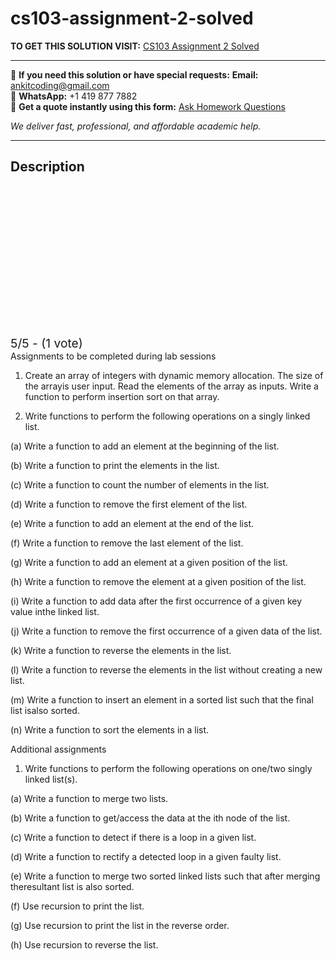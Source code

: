 # cs103-assignment-2-solved
**TO GET THIS SOLUTION VISIT:** [CS103 Assignment 2 Solved](https://www.ankitcodinghub.com/product/cs103-data-structures-solved-2/)


---

📩 **If you need this solution or have special requests:** **Email:** ankitcoding@gmail.com  
📱 **WhatsApp:** +1 419 877 7882  
📄 **Get a quote instantly using this form:** [Ask Homework Questions](https://www.ankitcodinghub.com/services/ask-homework-questions/)

*We deliver fast, professional, and affordable academic help.*

---

<h2>Description</h2>



<div class="kk-star-ratings kksr-auto kksr-align-center kksr-valign-top" data-payload="{&quot;align&quot;:&quot;center&quot;,&quot;id&quot;:&quot;109316&quot;,&quot;slug&quot;:&quot;default&quot;,&quot;valign&quot;:&quot;top&quot;,&quot;ignore&quot;:&quot;&quot;,&quot;reference&quot;:&quot;auto&quot;,&quot;class&quot;:&quot;&quot;,&quot;count&quot;:&quot;1&quot;,&quot;legendonly&quot;:&quot;&quot;,&quot;readonly&quot;:&quot;&quot;,&quot;score&quot;:&quot;5&quot;,&quot;starsonly&quot;:&quot;&quot;,&quot;best&quot;:&quot;5&quot;,&quot;gap&quot;:&quot;4&quot;,&quot;greet&quot;:&quot;Rate this product&quot;,&quot;legend&quot;:&quot;5\/5 - (1 vote)&quot;,&quot;size&quot;:&quot;24&quot;,&quot;title&quot;:&quot;CS103 Assignment 2 Solved&quot;,&quot;width&quot;:&quot;138&quot;,&quot;_legend&quot;:&quot;{score}\/{best} - ({count} {votes})&quot;,&quot;font_factor&quot;:&quot;1.25&quot;}">

<div class="kksr-stars">

<div class="kksr-stars-inactive">
            <div class="kksr-star" data-star="1" style="padding-right: 4px">


<div class="kksr-icon" style="width: 24px; height: 24px;"></div>
        </div>
            <div class="kksr-star" data-star="2" style="padding-right: 4px">


<div class="kksr-icon" style="width: 24px; height: 24px;"></div>
        </div>
            <div class="kksr-star" data-star="3" style="padding-right: 4px">


<div class="kksr-icon" style="width: 24px; height: 24px;"></div>
        </div>
            <div class="kksr-star" data-star="4" style="padding-right: 4px">


<div class="kksr-icon" style="width: 24px; height: 24px;"></div>
        </div>
            <div class="kksr-star" data-star="5" style="padding-right: 4px">


<div class="kksr-icon" style="width: 24px; height: 24px;"></div>
        </div>
    </div>

<div class="kksr-stars-active" style="width: 138px;">
            <div class="kksr-star" style="padding-right: 4px">


<div class="kksr-icon" style="width: 24px; height: 24px;"></div>
        </div>
            <div class="kksr-star" style="padding-right: 4px">


<div class="kksr-icon" style="width: 24px; height: 24px;"></div>
        </div>
            <div class="kksr-star" style="padding-right: 4px">


<div class="kksr-icon" style="width: 24px; height: 24px;"></div>
        </div>
            <div class="kksr-star" style="padding-right: 4px">


<div class="kksr-icon" style="width: 24px; height: 24px;"></div>
        </div>
            <div class="kksr-star" style="padding-right: 4px">


<div class="kksr-icon" style="width: 24px; height: 24px;"></div>
        </div>
    </div>
</div>


<div class="kksr-legend" style="font-size: 19.2px;">
            5/5 - (1 vote)    </div>
    </div>
Assignments to be completed during lab sessions

1. Create an array of integers with dynamic memory allocation. The size of the arrayis user input. Read the elements of the array as inputs. Write a function to perform insertion sort on that array.

2. Write functions to perform the following operations on a singly linked list.

(a) Write a function to add an element at the beginning of the list.

(b) Write a function to print the elements in the list.

(c) Write a function to count the number of elements in the list.

(d) Write a function to remove the first element of the list.

(e) Write a function to add an element at the end of the list.

(f) Write a function to remove the last element of the list.

(g) Write a function to add an element at a given position of the list.

(h) Write a function to remove the element at a given position of the list.

(i) Write a function to add data after the first occurrence of a given key value inthe linked list.

(j) Write a function to remove the first occurrence of a given data of the list.

(k) Write a function to reverse the elements in the list.

(l) Write a function to reverse the elements in the list without creating a new list.

(m) Write a function to insert an element in a sorted list such that the final list isalso sorted.

(n) Write a function to sort the elements in a list.

Additional assignments

1. Write functions to perform the following operations on one/two singly linked list(s).

(a) Write a function to merge two lists.

(b) Write a function to get/access the data at the ith node of the list.

(c) Write a function to detect if there is a loop in a given list.

(d) Write a function to rectify a detected loop in a given faulty list.

(e) Write a function to merge two sorted linked lists such that after merging theresultant list is also sorted.

(f) Use recursion to print the list.

(g) Use recursion to print the list in the reverse order.

(h) Use recursion to reverse the list.
